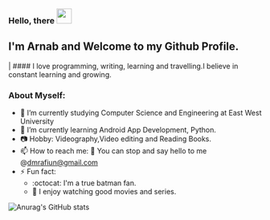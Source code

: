 ### Hello, there <img src="https://raw.githubusercontent.com/MartinHeinz/MartinHeinz/master/wave.gif" width="30px">

## I'm Arnab and Welcome to my Github Profile.
<typing-effect data-lines='["I am Arnab and Welcome to my Github Profile."]'>
  <span data-target="typing-effect.content"></span>
  <span data-target="typing-effect.cursor">|</span>
</typing-effect>
#### I love programming, writing, learning and travelling.I believe in constant learning and growing. 

### About Myself:

- 🔭 I’m currently studying Computer Science and Engineering at East West University
- 🌱 I’m currently learning Android App Development, Python.
- 📷 Hobby: Videography,Video editing and Reading Books.
- 📫 How to reach me:
  :e-mail: You can stop and say hello to me @dmrafiun@gmail.com 
- ⚡ Fun fact: 
   - :octocat: I'm a true batman fan.
   -  :movie_camera: I enjoy watching good movies and series.

![Anurag's GitHub stats](https://github-readme-stats.vercel.app/api?username=dmrafiun&theme=dark&show_icons=true)

